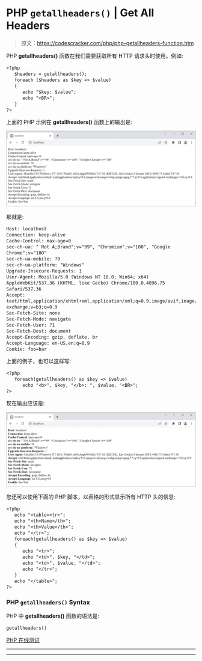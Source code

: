 # PHP `getallheaders()` | Get All Headers

> 原文：<https://codescracker.com/php/php-getallheaders-function.htm>

PHP **getallheaders()** 函数在我们需要获取所有 HTTP 请求头时使用。例如:

```
<?php
   $headers = getallheaders();
   foreach ($headers as $key => $value)
   {
      echo "$key: $value";
      echo "<BR>";
   }
?>
```

上面的 PHP 示例在 **getallheaders()** 函数上的输出是:

![php getallheaders function](img/795b991af44a60d4151f7133d02afe7b.png)

那就是:

```
Host: localhost
Connection: keep-alive
Cache-Control: max-age=0
sec-ch-ua: " Not A;Brand";v="99", "Chromium";v="100", "Google Chrome";v="100"
sec-ch-ua-mobile: ?0
sec-ch-ua-platform: "Windows"
Upgrade-Insecure-Requests: 1
User-Agent: Mozilla/5.0 (Windows NT 10.0; Win64; x64) AppleWebKit/537.36 (KHTML, like Gecko) Chrome/100.0.4896.75 Safari/537.36
Accept: text/html,application/xhtml+xml,application/xml;q=0.9,image/avif,image/webp,image/apng,*/*;q=0.8,application/signed-exchange;v=b3;q=0.9
Sec-Fetch-Site: none
Sec-Fetch-Mode: navigate
Sec-Fetch-User: ?1
Sec-Fetch-Dest: document
Accept-Encoding: gzip, deflate, br
Accept-Language: en-US,en;q=0.9
Cookie: foo=bar
```

上面的例子，也可以这样写:

```
<?php
   foreach(getallheaders() as $key => $value)
      echo "<b>", $key, "</b>: ", $value, "<BR>";
?>
```

现在输出应该是:

![php getallheaders example](img/848561b3404d8d472e0f27d63edc4e01.png)

您还可以使用下面的 PHP 脚本，以表格的形式显示所有 HTTP 头的信息:

```
<?php
   echo "<table><tr>";
   echo "<th>Name</th>";
   echo "<th>Value</th>";
   echo "</tr>";
   foreach(getallheaders() as $key => $value)
   {
      echo "<tr>";
      echo "<td>", $key, "</td>";
      echo "<td>", $value, "</td>";
      echo "</tr>";
   }
   echo "</table>";
?>
```

### PHP `getallheaders()` Syntax

PHP 中 **getallheaders()** 函数的语法是:

```
getallheaders()
```

[PHP 在线测试](/exam/showtest.php?subid=8)

* * *

* * *